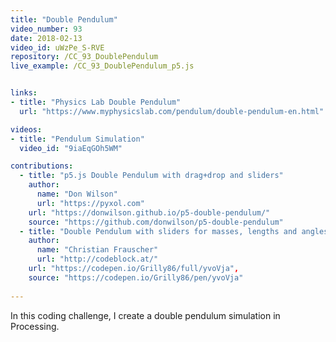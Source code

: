 ```yaml
---
title: "Double Pendulum"
video_number: 93
date: 2018-02-13
video_id: uWzPe_S-RVE
repository: /CC_93_DoublePendulum
live_example: /CC_93_DoublePendulum_p5.js


links:
- title: "Physics Lab Double Pendulum"
  url: "https://www.myphysicslab.com/pendulum/double-pendulum-en.html"

videos:
- title: "Pendulum Simulation"
  video_id: "9iaEqGOh5WM"

contributions:
  - title: "p5.js Double Pendulum with drag+drop and sliders"
    author:
      name: "Don Wilson"
      url: "https://pyxol.com"
    url: "https://donwilson.github.io/p5-double-pendulum/"
    source: "https://github.com/donwilson/p5-double-pendulum"
  - title: "Double Pendulum with sliders for masses, lengths and angles"
    author: 
      name: "Christian Frauscher"
      url: "http://codeblock.at/"
    url: "https://codepen.io/Grilly86/full/yvoVja",
    source: "https://codepen.io/Grilly86/pen/yvoVja"  
    
---
```


In this coding challenge, I create a double pendulum simulation in Processing.
